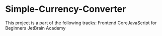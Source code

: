 # Simple-Currency-Converter
This project is a part of the following tracks:
Frontend CoreJavaScript for Beginners
JetBrain Academy
